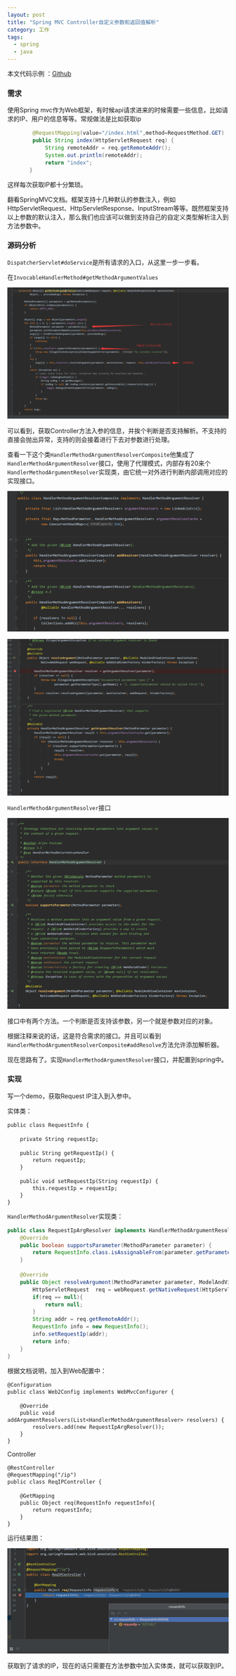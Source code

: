 ```yaml
---
layout: post
title: "Spring MVC Controller自定义参数和返回值解析"
category: 工作
tags: 
  - spring
  - java
---
```


本文代码示例 ：[Github](https://github.com/tangtj1/BlogExamlpe/tree/master/src/main/java/cn/tangtj/blogexample/demo2)

### 需求

使用Spring mvc作为Web框架，有时候api请求进来的时候需要一些信息，比如请求的IP、用户的信息等等。常规做法是比如获取ip

```java
  		@RequestMapping(value="/index.html",method=RequestMethod.GET)
        public String index(HttpServletRequest req) {
            String remoteAddr = req.getRemoteAddr();
            System.out.println(remoteAddr);
            return "index";
       }
```

这样每次获取IP都十分繁琐。

翻看SpringMVC文档。框架支持十几种默认的参数注入，例如HttpServletRequest、HttpServletResponse、InputStream等等。既然框架支持以上参数的默认注入，那么我们也应该可以做到支持自己的自定义类型解析注入到方法参数中。



### 源码分析

`DispatcherServlet#doService`是所有请求的入口，从这里一步一步看。

在`InvocableHandlerMethod#getMethodArgumentValues`

![cead3e00a0a8fa975044f37808eb4c0](..\file\image\cead3e00a0a8fa975044f37808eb4c0.png)

可以看到，获取Controller方法入参的信息，并挨个判断是否支持解析。不支持的直接会抛出异常，支持的则会接着进行下去对参数进行处理。

查看一下这个类`HandlerMethodArgumentResolverComposite`他集成了`HandlerMethodArgumentResolver`接口，使用了代理模式，内部存有20来个`HandlerMethodArgumentResolver`实现类，由它统一对外进行判断内部调用对应的实现接口。

![TIM截图20200629171105](..\file\image\TIM截图20200629171105.png)

![TIM截图20200629171127](..\file\image\TIM截图20200629171127.png)

`HandlerMethodArgumentResolver`接口

![微信图片_20200629171755](..\file\image\微信图片_20200629171755.png)

接口中有两个方法。一个判断是否支持该参数，另一个就是参数对应的对象。

根据注释来说的话，这是符合需求的接口。并且可以看到`HandlerMethodArgumentResolverComposite#addResolve`方法允许添加解析器。

现在思路有了。实现`HandlerMethodArgumentResolver`接口，并配置到spring中。



### 实现

写一个demo，获取Request IP注入到入参中。

实体类：

```
public class RequestInfo {

    private String requestIp;

    public String getRequestIp() {
        return requestIp;
    }

    public void setRequestIp(String requestIp) {
        this.requestIp = requestIp;
    }
}
```



`HandlerMethodArgumentResolver`实现类：

```java
public class RequestIpArgResolver implements HandlerMethodArgumentResolver {
    @Override
    public boolean supportsParameter(MethodParameter parameter) {
        return RequestInfo.class.isAssignableFrom(parameter.getParameterType());
    }

    @Override
    public Object resolveArgument(MethodParameter parameter, ModelAndViewContainer mavContainer, NativeWebRequest webRequest, WebDataBinderFactory binderFactory) throws Exception {
        HttpServletRequest  req = webRequest.getNativeRequest(HttpServletRequest.class);
        if(req == null){
            return null;
        }
        String addr = req.getRemoteAddr();
        RequestInfo info = new RequestInfo();
        info.setRequestIp(addr);
        return info;
    }
}
```



根据文档说明，加入到Web配置中：

```
@Configuration
public class Web2Config implements WebMvcConfigurer {

    @Override
    public void addArgumentResolvers(List<HandlerMethodArgumentResolver> resolvers) {
        resolvers.add(new RequestIpArgResolver());
    }
}
```



Controller

```
@RestController
@RequestMapping("/ip")
public class ReqIPController {

    @GetMapping
    public Object req(RequestInfo requestInfo){
        return requestInfo;
    }
}
```



运行结果图：

![TIM截图20200629183201](..\file\image\TIM截图20200629183201.png)



获取到了请求的IP，现在的话只需要在方法参数中加入实体类，就可以获取到IP。